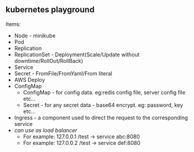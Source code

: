 ## kubernetes playground
Items:
* Node - minikube
* Pod
* Replication
* ReplicationSet - Deployment(Scale/Update without downtime/RollOut/RollBack)
* Service
* Secret - FromFile/FromYaml/From Iiteral
* AWS Deploy
* ConfigMap 
  * ConfigMap - for config data. eg:redis config file, server config file etc...
  * Secret - for any secret data - base64 encrypt. eg: password, key etc...
* Ingress - a component used to direct the request to the corresponding service
* *can use as load balancer*
  * For example: 127.0.0.1 /test -> service abc:8080
  * For example: 127.0.0.2 /test -> service def:8080
